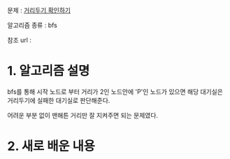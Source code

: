 문제 : [거리두기 확인하기](https://programmers.co.kr/learn/courses/30/lessons/81302)

알고리즘 종류 : bfs

참조 url :

# 1. 알고리즘 설명

bfs를 통해 시작 노드로 부터 거리가 2인 노드안에 'P'인 노드가 있으면 해당 대기실은 거리두기에 실패한 대기실로 판단해준다.

어려운 부분 없이 맨해튼 거리만 잘 지켜주면 되는 문제였다.

# 2. 새로 배운 내용
